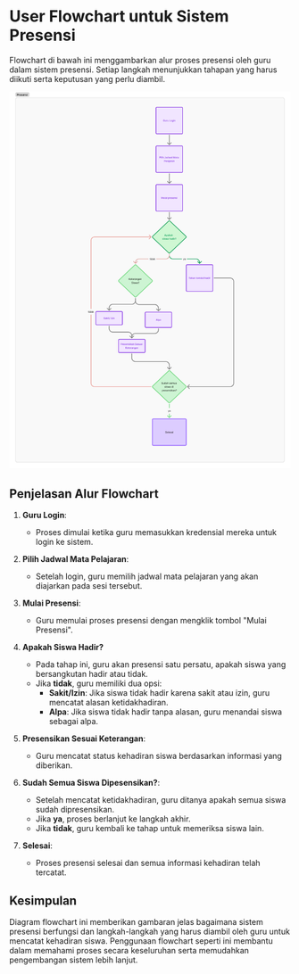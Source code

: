 # User Flowchart untuk Sistem Presensi  

Flowchart di bawah ini menggambarkan alur proses presensi oleh guru dalam sistem presensi. Setiap langkah menunjukkan tahapan yang harus diikuti serta keputusan yang perlu diambil.  

![User Flowchart](
https://github.com/AmmarWirdiyansyahh/Sistem-Presensi-Online-Berbasis-Web/blob/main/Diagram/User_flow_diagram.png)

## Penjelasan Alur Flowchart  

1. **Guru Login**:  
   - Proses dimulai ketika guru memasukkan kredensial mereka untuk login ke sistem.  

2. **Pilih Jadwal Mata Pelajaran**:  
   - Setelah login, guru memilih jadwal mata pelajaran yang akan diajarkan pada sesi tersebut.  

3. **Mulai Presensi**:  
   - Guru memulai proses presensi dengan mengklik tombol "Mulai Presensi".  

4. **Apakah Siswa Hadir?**  
   - Pada tahap ini, guru akan presensi satu persatu, apakah siswa yang bersangkutan hadir atau tidak.  
   - Jika **tidak**, guru memiliki dua opsi:  
     - **Sakit/Izin**: Jika siswa tidak hadir karena sakit atau izin, guru mencatat alasan ketidakhadiran.  
     - **Alpa**: Jika siswa tidak hadir tanpa alasan, guru menandai siswa sebagai alpa.  

5. **Presensikan Sesuai Keterangan**:  
   - Guru mencatat status kehadiran siswa berdasarkan informasi yang diberikan.  

6. **Sudah Semua Siswa Dipesensikan?**:  
   - Setelah mencatat ketidakhadiran, guru ditanya apakah semua siswa sudah dipresensikan.  
   - Jika **ya**, proses berlanjut ke langkah akhir.  
   - Jika **tidak**, guru kembali ke tahap untuk memeriksa siswa lain.  

7. **Selesai**:  
   - Proses presensi selesai dan semua informasi kehadiran telah tercatat.  

## Kesimpulan  
Diagram flowchart ini memberikan gambaran jelas bagaimana sistem presensi berfungsi dan langkah-langkah yang harus diambil oleh guru untuk mencatat kehadiran siswa. Penggunaan flowchart seperti ini membantu dalam memahami proses secara keseluruhan serta memudahkan pengembangan sistem lebih lanjut.  